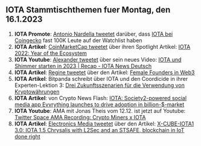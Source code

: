 ## IOTA Stammtischthemen fuer Montag, den 16.1.2023

1. **IOTA Promote**: [Antonio Nardella tweetet](https://twitter.com/antonionardella/status/1612392235232030722?s=20&t=BTWB4TNFQ8xzk0Uiu_GF7g) darüber, dass [IOTA bei Coingecko](https://www.coingecko.com/en/coins/iota) fast 100K Leute auf der Watchlist haben
2. **IOTA Artikel**: [CoinMarketCap tweetet](https://twitter.com/CoinMarketCap/status/1612713354337943554?s=20&t=BTWB4TNFQ8xzk0Uiu_GF7g) über ihren Spotlight Artikel: [IOTA 2022: Year of the Ecosystem](https://coinmarketcap.com/community/articles/63b6a619122d9f2790aadc0d)
3. **IOTA Youtube**: [Alexander tweetet](https://twitter.com/shortaktien/status/1612467688609091585?s=20&t=BTWB4TNFQ8xzk0Uiu_GF7g) über sein neues Video: [IOTA und Shimmer starten in 2023 | Recap - IOTA News Deutsch](https://www.youtube.com/watch?v=nYtEjTQLEXA)
4. **IOTA Artikel**: [Regine tweetet](https://twitter.com/Energine/status/1612495781121908742?s=20&t=BTWB4TNFQ8xzk0Uiu_GF7g) über den Artikel: [Female Founders in Web3](https://blockchain.digital-bb.de/en/female-founders-in-web3)
5. **IOTA Artikel**: Bitpanda schreibt über IOTA und den Coordicide in ihrer Experten-Lektion 3: [Drei Zukunftsszenarien für die Verwendung von Kryptowährungen](https://www.bitpanda.com/academy/de/lektionen/drei-zukunftsszenarien-fur-die-verwendung-von-kryptowahrungen/)
6. **IOTA Artikel**: von Crypto News Flash: [IOTA: Society2-powered social media app Evvrything launches to drive adoption in billion-$-market](https://www.crypto-news-flash.com/iota-society2-powered-social-media-app-evvrything-launches-to-drive-adoption-in-billion-market/)
7. **IOTA Youtube**: AMA mit Jonas Theis vom 12.12. ist jetzt auf Youtube: [Twitter Space AMA Recording: Crypto Miners x IOTA](https://www.youtube.com/watch?v=tmQWNKO1k4o)
8. **IOTA Artikel**: [Electronics Media tweetet](https://twitter.com/electronics_med/status/1612719660201566209?s=20&t=r02r21sq5gmZpM_SQeTBsQ) über den Artikel: [X-CUBE-IOTA1 3.0: IOTA 1.5 Chrysalis with L2Sec and an STSAFE, blockchain in IoT done right](https://www.electronicsmedia.info/2023/01/10/x-cube-iota1-3-0-iota-1-5-chrysalis-with-l2sec-and-an-stsafe-blockchain-in-iot-done-right/)
